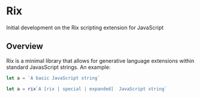 # Rix
Initial development on the Rix scripting extension for JavaScript

## Overview
Rix is a minimal library that allows for generative language extensions within standard JavasScript strings.
An example:

```js
let a = `A basic JavaScript string`
```
```js
let a = rix`A [rix | special | expanded]  JavaScript string`
```
